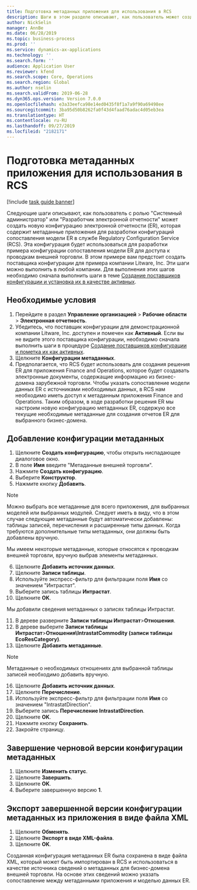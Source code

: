 ```yaml
---
title: Подготовка метаданных приложения для использования в RCS
description: Шаги в этом разделе описывают, как пользователь может создать новую конфигурацию электронной отчетности (ER), которая содержит метаданные приложения для разработки конфигураций сопоставления модели ER в службе Regulatory Configuration Service (RCS).
author: NickSelin
manager: AnnBe
ms.date: 06/28/2019
ms.topic: business-process
ms.prod: ''
ms.service: dynamics-ax-applications
ms.technology: ''
ms.search.form: ''
audience: Application User
ms.reviewer: kfend
ms.search.scope: Core, Operations
ms.search.region: Global
ms.author: nselin
ms.search.validFrom: 2019-06-28
ms.dyn365.ops.version: Version 7.0.0
ms.openlocfilehash: e3a33eefca98e14ed0435f8f1a7a9f90a69498ee
ms.sourcegitcommit: 3ba95d50b8262fa0f43d4faad76adac4d05eb3ea
ms.translationtype: HT
ms.contentlocale: ru-RU
ms.lasthandoff: 09/27/2019
ms.locfileid: "2182171"
---
```

# <a name="prepare-application-metadata-to-be-used-in-rcs"></a>Подготовка метаданных приложения для использования в RCS
[!include [task guide banner](../../includes/task-guide-banner.md)]

Следующие шаги описывают, как пользователь с ролью "Системный администратор" или "Разработчик электронной отчетности" может создать новую конфигурацию электронной отчетности (ER), которая содержит метаданные приложения для разработки конфигураций сопоставления модели ER в службе Regulatory Configuration Service (RCS). Эта конфигурация будет использоваться для разработки примера конфигурации сопоставления модели ER для доступа к проводкам внешней торговли. В этом примере вам предстоит создать поставщика конфигурации для примера компании Litware, Inc. Эти шаги можно выполнить в любой компании. Для выполнения этих шагов необходимо сначала выполнить шаги в теме [Создание поставщиков конфигурации и установка их в качестве активных](er-configuration-provider-mark-it-active-2016-11.md).

## <a name="prerequisites"></a>Необходимые условия
1.  Перейдите в раздел **Управление организацией** > **Рабочие области** > **Электронная отчетность**. 
2.  Убедитесь, что поставщик конфигурации для демонстрационной компании Litware, Inc. доступен и помечен как **Активный**. Если вы не видите этого поставщика конфигурации, необходимо сначала выполнить шаги в процедуре [Создание поставщиков конфигурации и пометка их как активных](er-configuration-provider-mark-it-active-2016-11.md). 
3.  Щелкните **Конфигурации метаданных**. 
4.  Предполагается, что RCS будет использовать для создания решения ER для приложения Finance and Operations, которое будет создавать электронные документы, содержащие информацию из бизнес-домена зарубежной торговли. Чтобы указать сопоставление модели данных ER с источниками необходимых данных, в RCS нам необходимо иметь доступ к метаданным приложения Finance and Operations. Таким образом, в ходе разработки решения ER мы настроим новую конфигурацию метаданных ER, содержую все текущие необходимые метаданные для создания отчетов ER для выбранного бизнес-домена. 

## <a name="add-metadata-configuration"></a>Добавление конфигурации метаданных 
1.  Щелкните **Создать конфигурацию**, чтобы открыть ниспадающее диалоговое окно. 
2.  В поле **Имя** введите "Метаданные внешней торговли". 
3.  Нажмите **Создать конфигурацию**. 
4.  Выберите **Конструктор**. 
5.  Нажмите кнопку **Добавить**. 
  
> [!NOTE]
> Можно выбрать все метаданные для всего приложения, для выбранных моделей или выбранных модулей. Следует иметь в виду, что в этом случае следующие метаданные будут автоматически добавлены: таблицы записей, перечисления и расширенные типы данных. Когда требуются дополнительные типы метаданных, они должны быть добавлены вручную. 
 
Мы имеем некоторые метаданные, которые относятся к проводкам внешней торговли, вручную выбрав элементы метаданных. 
  
6.  Щелкните **Добавить источник данных**. 
7.  Щелкните **Записи таблицы**. 
8.  Используйте экспресс-фильтр для фильтрации поля **Имя** со значением "Интрастат". 
9.  Выберите запись таблицы **Интрастат**. 
10. Щелкните **OK**.
  
Мы добавили сведения метаданных о записях таблицы Интрастат. 
  
11. В дереве разверните **Записи таблицы Интрастат**\>**Отношения**. 
12. В дереве выберите **Записи таблицы Интрастат**\>**Отношения\IntrastatCommodity (записи таблицы EcoResCategory)**.   
13. Щелкните **Добавить метаданные**. 
  
> [!NOTE]
> Метаданные о необходимых отношениях для выбранной таблицы записей необходимо добавить вручную. 
  
16. Щелкните **Добавить источник данных**. 
17. Щелкните **Перечисление**. 
18. Используйте экспресс-фильтр для фильтрации поля **Имя** со значением "IntrastatDirection". 
19. Выберите запись **Перечисление IntrastatDirection**. 
20. Щелкните **OK**. 
21. Нажмите кнопку **Сохранить**.  
22. Закройте страницу. 
  
## <a name="complete-the-draft-version-of-metadata-configuration"></a>Завершение черновой версии конфигурации метаданных
1.  Щелкните **Изменить статус**. 
2.  Щелкните **Завершить**. 
3.  Щелкните **OK**. 
4.  Выберите завершенную версию **1**. 
  
## <a name="export-the-completed-version-of-metadata-configuration-from-application-as-xml-file"></a>Экспорт завершенной версии конфигурации метаданных из приложения в виде файла XML
1.  Щелкните **Обменять**. 
2.  Щелкните **Экспорт в виде XML-файла**. 
3.  Щелкните **OK**. 
    
Созданная конфигурация метаданных ER была сохранена в виде файла XML, который может быть импортирован в RCS и использоваться в качестве источника сведений о метаданных для бизнес-домена внешней торговли. На основе этих сведений можно указать сопоставление между метаданными приложения и моделью данных ER.
